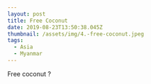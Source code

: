 ```yaml
---
layout: post
title: Free Coconut
date: 2019-08-23T13:50:38.045Z
thumbnail: /assets/img/4.-free-coconut.jpeg
tags:
  - Asia
  - Myanmar
---
```

Free coconut ?
